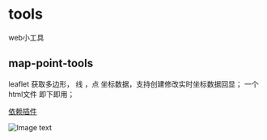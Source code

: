# tools
web小工具

## map-point-tools   
 leaflet  获取多边形， 线 ，点 坐标数据，支持创建修改实时坐标数据回显；
 一个html文件  即下即用；
 
 [依赖插件](https://leaflet.github.io/Leaflet.draw/docs/leaflet-draw-latest.html)
 
 
![Image text](https://github.com/RamerF/foo/blob/master/src/main/resources/public/images/xg.png)
